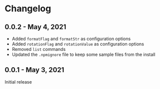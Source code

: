 # Changelog

## 0.0.2 - May 4, 2021

* Added `formatFlag` and `formatStr` as configuration options
* Added `rotationFlag` and `rotationValue` as configuration options
* Removed `list` commands
* Updated the `.npmignore` file to keep some sample files from the install

## 0.0.1 - May 3, 2021

Initial release
